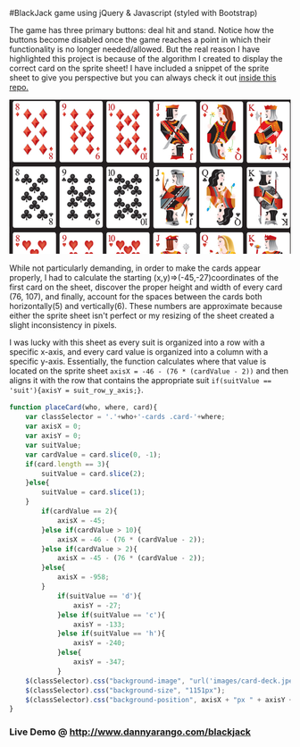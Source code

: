 #BlackJack game using jQuery & Javascript (styled with Bootstrap)

The game has three primary buttons:  deal hit and stand.  Notice how the buttons become disabled once the game reaches a point in which their functionality is no longer needed/allowed.  But the real reason I have highlighted this project is because of the algorithm I created to display the correct card on the sprite sheet!  I have included a snippet of the sprite sheet to give you perspective but you can always check it out [inside this repo.](../blob/master/images/card-deck.jpeg)

![alt text](images/SS.png "A snippet of the card sprite sheet")

While not particularly demanding, in order to make the cards appear properly, I had to calculate the starting (x,y)=>(-45,-27)coordinates of the first card on the sheet, discover the proper height and width of every card (76, 107), and finally, account for the spaces between the cards both horizontally(5) and vertically(6).  These numbers are approximate because either the sprite sheet isn't perfect or my resizing of the sheet created a slight inconsistency in pixels.

I was lucky with this sheet as every suit is organized into a row with a specific x-axis, and every card value is organized into a column with a specific y-axis.  Essentially, the function calculates where that value is located on the sprite sheet `axisX = -46 - (76 * (cardValue - 2))` and then aligns it with the row that contains the appropriate suit `if(suitValue == 'suit'){axisY = suit_row_y_axis;}`.  


```javascript
function placeCard(who, where, card){
    var classSelector = '.'+who+'-cards .card-'+where;
    var axisX = 0;
    var axisY = 0;
    var suitValue;
    var cardValue = card.slice(0, -1);
    if(card.length == 3){
        suitValue = card.slice(2);
    }else{
        suitValue = card.slice(1);
    }
        if(cardValue == 2){
            axisX = -45;
        }else if(cardValue > 10){
            axisX = -46 - (76 * (cardValue - 2));
        }else if(cardValue > 2){
            axisX = -45 - (76 * (cardValue - 2));
        }else{
            axisX = -958;
        }
            if(suitValue == 'd'){
                axisY = -27;
            }else if(suitValue == 'c'){
                axisY = -133;
            }else if(suitValue == 'h'){
                axisY = -240;
            }else{
                axisY = -347;
            }
    $(classSelector).css("background-image", "url('images/card-deck.jpeg')");
    $(classSelector).css("background-size", "1151px");
    $(classSelector).css("background-position", axisX + "px " + axisY + "px");
}
```

### Live Demo @ http://www.dannyarango.com/blackjack
